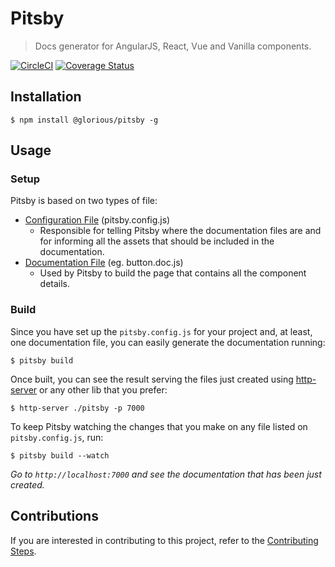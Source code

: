 # Pitsby
> Docs generator for AngularJS, React, Vue and Vanilla components.

[![CircleCI](https://circleci.com/gh/glorious-codes/glorious-pitsby/tree/master.svg?style=svg)](https://circleci.com/gh/glorious-codes/glorious-pitsby/tree/master)
[![Coverage Status](https://coveralls.io/repos/github/glorious-codes/glorious-pitsby/badge.svg?branch=master)](https://coveralls.io/github/glorious-codes/glorious-pitsby?branch=master)

## Installation

```
$ npm install @glorious/pitsby -g
```

## Usage

### Setup

Pitsby is based on two types of file:

- [Configuration File](https://github.com/glorious-codes/glorious-pitsby/blob/master/docs/configuration.md) (pitsby.config.js)
  - Responsible for telling Pitsby where the documentation files are and for informing all the assets that should be included in the documentation.
- [Documentation File](https://github.com/glorious-codes/glorious-pitsby/blob/master/docs/documentation.md) (eg. button.doc.js)
  - Used by Pitsby to build the page that contains all the component details.

### Build

Since you have set up the `pitsby.config.js` for your project and, at least, one documentation file, you can easily generate the documentation running:
```
$ pitsby build
```

Once built, you can see the result serving the files just created using [http-server](https://www.npmjs.com/package/http-server) or any other lib that you prefer:
```
$ http-server ./pitsby -p 7000
```

To keep Pitsby watching the changes that you make on any file listed on `pitsby.config.js`, run:
```
$ pitsby build --watch
```

*Go to `http://localhost:7000` and see the documentation that has been just created.*

## Contributions

If you are interested in contributing to this project, refer to the [Contributing Steps](https://github.com/glorious-codes/glorious-pitsby/blob/master/docs/contributing.md).
